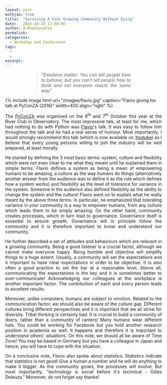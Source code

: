 ```yaml
---
layout: post
mathjax: true
title:  "Surviving A Fast Growing Community Without Dying"
date:   2016-10-10 12:00:00
author: A.Mootoovaloo
permalink:
categories:
  - Workshop and Conference
tags:
  - 
  -
excerpt:
---
```


<style>
blockquote {
    display: block;
    margin-top: 1em;
    margin-bottom: 1em;
    margin-left: 100px;
    margin-right: 100px;
}
</style>

<blockquote>
<p align="justify"><i>"Emotions matter. You can tell people how to behave, but you can't tell people how to think and not everyone reacts the same way"</i></p>
</blockquote>

{% include image.html url="/images/flavio.jpg" caption="Flavio giving his talk at PyConZA (2016)" width=400 align="right" %}

<p align="justify">The <a href="https://za.pycon.org/">PyConZA</a> was organised on the 6<sup>th</sup> and 7<sup>th</sup> October this year at the River Club in Observatory. The most impressive talk, at least for me, which had nothing to do with Python was <a href="https://it.linkedin.com/in/fpercoco">Flavio</a>'s talk. It was easy to follow him throughout the talk and he had a real sense of humour. Most importantly, I would strongly recommend this talk (which is now available on <a href="https://www.youtube.com/watch?v=bW_AEmKbB_o">Youtube</a>) as I believe that every young persons willing to join the industry will be well prepared, at least morally.</p> 

<p align="justify">He started by defining the 3 most basic terms: system, culture and flexibility which were not even clear to me what they meant until he explained them in simple terms. Flavio defines a system as being a mean of empowering humans to be amazing, a culture as the way humans do things (alternatively another answer from the audience was to define it as the rule which defines how a system works) and flexibility as the level of tolerance for variance in the system. Someone in the audience also defined flexibility as the ability to change the system and the culture! Flavio went on to explain what he really meant by the above three terms. In particular, he emphasized that tolerating variance in your community is a way to empower humans, from any culture which leads them to be simply amazing. On the other hand, community creates processes, which in turn lead to governance. Governance itself is essential to ensure growth. Governance will in principle follow the community and it is therefore important to know and understand our community.</p> 

<p align="justify">He further described a set of attitudes and behaviours which are relevant in a growing community. Being a good listener is a crucial factor, although we cannot make everyone happy. Being humble and objective will simplify things to a huge extent. Usually, a community will set the expectations and it important to have clear expectations in order to be objective. It is also often a good practice to set the bar at a reasonable level. Above all, communicating the expectations is the key and it is sometimes better to over-communicate! Acknowledging our colleagues at the workplace is another important factor. The contribution of each and every person leads to excellent results.</p>

<p align="justify">Moreover, unlike computers, humans are subject to emotion. Related to the communication factor, we should also be aware of the culture gap. Different cultures bring different perspectives and it is important that we all strive for diversity. Tribal thinking is certainly bad. It is crucial to build a community of doers, rather than a community of ranters! Many humans wear different hats. You could be working for Facebook but you hold another research position in academia as well. It happens and therefore it is important to understand others' situations. On this note, we should all be aware of Time Zone! You may be based in Germany but you have a colleague in Japan and hence, you will have to cope with the situation.</p>

<p align="justify">On a conclusive note, Flavio also spoke about statistics. Statistics indicate that statistics is not good! Give a human a number and he will do anything to make it bigger. As the community grows, the processes will evolve. But most importantly, "technology is social before it's technical - Gilles Deleuza." Moreover, do not forget say thanks! </p>






